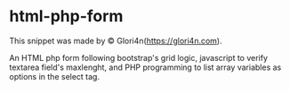 # html-php-form

This snippet was made by © Glori4n(https://glori4n.com).

An HTML php form following bootstrap's grid logic, javascript to verify textarea field's maxlenght, and PHP programming to list array variables as options in the select tag.
